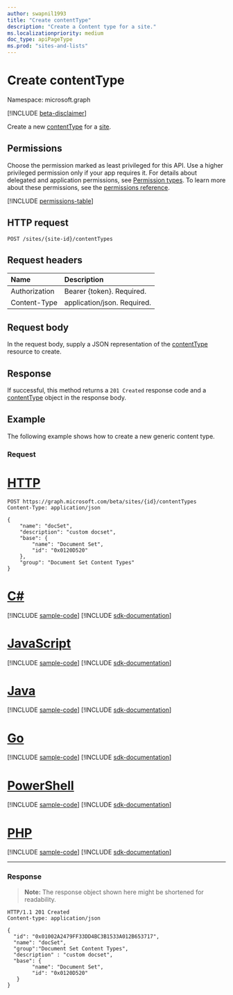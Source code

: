 ```yaml
---
author: swapnil1993
title: "Create contentType"
description: "Create a Content type for a site."
ms.localizationpriority: medium
doc_type: apiPageType
ms.prod: "sites-and-lists"
---
```


# Create contentType
Namespace: microsoft.graph

[!INCLUDE [beta-disclaimer](../../includes/beta-disclaimer.md)]

Create a new [contentType][] for a [site][].

## Permissions

Choose the permission marked as least privileged for this API. Use a higher privileged permission only if your app requires it. For details about delegated and application permissions, see [Permission types](/graph/permissions-overview#permission-types). To learn more about these permissions, see the [permissions reference](/graph/permissions-reference).

<!-- { "blockType": "permissions", "name": "site_post_contenttypes" } -->
[!INCLUDE [permissions-table](../includes/permissions/site-post-contenttypes-permissions.md)]


## HTTP request

<!-- { "blockType": "ignored" } -->

```http
POST /sites/{site-id}/contentTypes
```

## Request headers
|Name|Description|
|:---|:---|
|Authorization|Bearer {token}. Required.|
|Content-Type|application/json. Required.|

## Request body

In the request body, supply a JSON representation of the [contentType][] resource to create.

## Response

If successful, this method returns a `201 Created` response code and a [contentType][] object in the response body.


## Example

The following example shows how to create a new generic content type.

### Request


# [HTTP](#tab/http)
<!-- {
  "blockType": "request",
  "name": "create_contenttype"
}
-->

```http
POST https://graph.microsoft.com/beta/sites/{id}/contentTypes
Content-Type: application/json

{
    "name": "docSet",
    "description": "custom docset",
    "base": {
        "name": "Document Set",
        "id": "0x0120D520"
    },
    "group": "Document Set Content Types" 
}
```

# [C#](#tab/csharp)
[!INCLUDE [sample-code](../includes/snippets/csharp/create-contenttype-csharp-snippets.md)]
[!INCLUDE [sdk-documentation](../includes/snippets/snippets-sdk-documentation-link.md)]

# [JavaScript](#tab/javascript)
[!INCLUDE [sample-code](../includes/snippets/javascript/create-contenttype-javascript-snippets.md)]
[!INCLUDE [sdk-documentation](../includes/snippets/snippets-sdk-documentation-link.md)]

# [Java](#tab/java)
[!INCLUDE [sample-code](../includes/snippets/java/create-contenttype-java-snippets.md)]
[!INCLUDE [sdk-documentation](../includes/snippets/snippets-sdk-documentation-link.md)]

# [Go](#tab/go)
[!INCLUDE [sample-code](../includes/snippets/go/create-contenttype-go-snippets.md)]
[!INCLUDE [sdk-documentation](../includes/snippets/snippets-sdk-documentation-link.md)]

# [PowerShell](#tab/powershell)
[!INCLUDE [sample-code](../includes/snippets/powershell/create-contenttype-powershell-snippets.md)]
[!INCLUDE [sdk-documentation](../includes/snippets/snippets-sdk-documentation-link.md)]

# [PHP](#tab/php)
[!INCLUDE [sample-code](../includes/snippets/php/create-contenttype-php-snippets.md)]
[!INCLUDE [sdk-documentation](../includes/snippets/snippets-sdk-documentation-link.md)]

---

### Response
>**Note:** The response object shown here might be shortened for readability.

<!-- {
  "blockType": "response",
  "truncated": true,
  "@odata.type": "microsoft.graph.contentType"
}
-->

```http
HTTP/1.1 201 Created
Content-type: application/json

{
  "id": "0x01002A2479FF33DD4BC3B1533A012B653717",
  "name": "docSet",
  "group":"Document Set Content Types",
  "description" : "custom docset",
  "base": {
        "name": "Document Set",
        "id": "0x0120D520"
   }
}
```


[contentType]: ../resources/contentType.md
[site]: ../resources/site.md

<!--
{
  "type": "#page.annotation",
  "description": "Create a Content type in a site",
  "keywords": "content type",
  "section": "documentation",
  "tocPath": "sites/Create ContentType",
  "suppressions": [
  ]
}
-->
